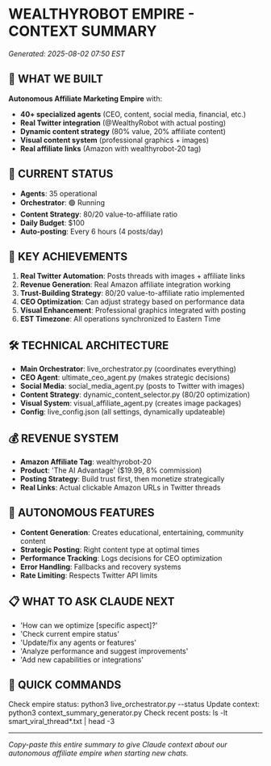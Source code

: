 # WEALTHYROBOT EMPIRE - CONTEXT SUMMARY
*Generated: 2025-08-02 07:50 EST*

## 🏰 WHAT WE BUILT
**Autonomous Affiliate Marketing Empire** with:
- **40+ specialized agents** (CEO, content, social media, financial, etc.)
- **Real Twitter integration** (@WealthyRobot with actual posting)
- **Dynamic content strategy** (80% value, 20% affiliate content)
- **Visual content system** (professional graphics + images)
- **Real affiliate links** (Amazon with wealthyrobot-20 tag)

## 🎯 CURRENT STATUS
- **Agents**: 35 operational
- **Orchestrator**: 🟢 Running
- **Content Strategy**: 80/20 value-to-affiliate ratio
- **Daily Budget**: $100
- **Auto-posting**: Every 6 hours (4 posts/day)

## 🚀 KEY ACHIEVEMENTS
1. **Real Twitter Automation**: Posts threads with images + affiliate links
2. **Revenue Generation**: Real Amazon affiliate integration working
3. **Trust-Building Strategy**: 80/20 value-to-affiliate ratio implemented
4. **CEO Optimization**: Can adjust strategy based on performance data
5. **Visual Enhancement**: Professional graphics integrated with posting
6. **EST Timezone**: All operations synchronized to Eastern Time

## 🛠️ TECHNICAL ARCHITECTURE
- **Main Orchestrator**: live_orchestrator.py (coordinates everything)
- **CEO Agent**: ultimate_ceo_agent.py (makes strategic decisions)
- **Social Media**: social_media_agent.py (posts to Twitter with images)
- **Content Strategy**: dynamic_content_selector.py (80/20 optimization)
- **Visual System**: visual_affiliate_agent.py (creates image packages)
- **Config**: live_config.json (all settings, dynamically updateable)

## 💰 REVENUE SYSTEM
- **Amazon Affiliate Tag**: wealthyrobot-20
- **Product**: 'The AI Advantage' ($19.99, 8% commission)
- **Posting Strategy**: Build trust first, then monetize strategically
- **Real Links**: Actual clickable Amazon URLs in Twitter threads

## 🤖 AUTONOMOUS FEATURES
- **Content Generation**: Creates educational, entertaining, community content
- **Strategic Posting**: Right content type at optimal times
- **Performance Tracking**: Logs decisions for CEO optimization
- **Error Handling**: Fallbacks and recovery systems
- **Rate Limiting**: Respects Twitter API limits

## 📋 WHAT TO ASK CLAUDE NEXT
- 'How can we optimize [specific aspect]?'
- 'Check current empire status'
- 'Update/fix any agents or features'
- 'Analyze performance and suggest improvements'
- 'Add new capabilities or integrations'

## 🔧 QUICK COMMANDS
Check empire status: python3 live_orchestrator.py --status
Update context: python3 context_summary_generator.py
Check recent posts: ls -lt smart_viral_thread*.txt | head -3

---
*Copy-paste this entire summary to give Claude context about our autonomous affiliate empire when starting new chats.*
